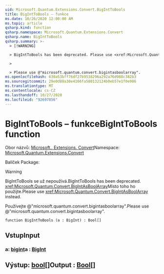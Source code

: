 ```yaml
---
uid: Microsoft.Quantum.Extensions.Convert.BigIntToBools
title: BigIntToBools – funkce
ms.date: 10/26/2020 12:00:00 AM
ms.topic: article
qsharp.kind: function
qsharp.namespace: Microsoft.Quantum.Extensions.Convert
qsharp.name: BigIntToBools
qsharp.summary: >-
  > [!WARNING]

  > BigIntToBools has been deprecated. Please use <xref:Microsoft.Quantum.Convert.BigIntAsBoolArray> instead.

  >

  > Please use @"microsoft.quantum.convert.bigintasboolarray".
ms.openlocfilehash: 630a53bff76df27b9538296a292a76d988c382b3
ms.sourcegitcommit: 29e0d88a30e4166fa580132124b0eb57e1f0e986
ms.translationtype: MT
ms.contentlocale: cs-CZ
ms.lasthandoff: 10/27/2020
ms.locfileid: "92697856"
---
```

# <a name="biginttobools-function"></a><span data-ttu-id="14077-102">BigIntToBools – funkce</span><span class="sxs-lookup"><span data-stu-id="14077-102">BigIntToBools function</span></span>

<span data-ttu-id="14077-103">Obor názvů: [Microsoft.. Extensions. Convert](xref:Microsoft.Quantum.Extensions.Convert)</span><span class="sxs-lookup"><span data-stu-id="14077-103">Namespace: [Microsoft.Quantum.Extensions.Convert](xref:Microsoft.Quantum.Extensions.Convert)</span></span>

<span data-ttu-id="14077-104">Balíček [](https://nuget.org/packages/)</span><span class="sxs-lookup"><span data-stu-id="14077-104">Package: [](https://nuget.org/packages/)</span></span>


> [!WARNING]
> <span data-ttu-id="14077-105">BigIntToBools se už nepoužívá.</span><span class="sxs-lookup"><span data-stu-id="14077-105">BigIntToBools has been deprecated.</span></span> <span data-ttu-id="14077-106"><xref:Microsoft.Quantum.Convert.BigIntAsBoolArray>Místo toho ho použijte.</span><span class="sxs-lookup"><span data-stu-id="14077-106">Please use <xref:Microsoft.Quantum.Convert.BigIntAsBoolArray> instead.</span></span>
>
> <span data-ttu-id="14077-107">Používejte @"microsoft.quantum.convert.bigintasboolarray".</span><span class="sxs-lookup"><span data-stu-id="14077-107">Please use @"microsoft.quantum.convert.bigintasboolarray".</span></span>



```qsharp
function BigIntToBools (a : BigInt) : Bool[]
```


## <a name="input"></a><span data-ttu-id="14077-108">Vstup</span><span class="sxs-lookup"><span data-stu-id="14077-108">Input</span></span>

### <a name="a--bigint"></a><span data-ttu-id="14077-109">a: [bigint](xref:microsoft.quantum.lang-ref.bigint)</span><span class="sxs-lookup"><span data-stu-id="14077-109">a : [BigInt](xref:microsoft.quantum.lang-ref.bigint)</span></span>





## <a name="output--bool"></a><span data-ttu-id="14077-110">Výstup: [bool](xref:microsoft.quantum.lang-ref.bool)[]</span><span class="sxs-lookup"><span data-stu-id="14077-110">Output : [Bool](xref:microsoft.quantum.lang-ref.bool)[]</span></span>

